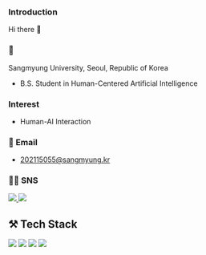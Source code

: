 <!--
**standyoung/standyoung** is a ✨ _special_ ✨ repository because its `README.md` (this file) appears on your GitHub profile.

Here are some ideas to get you started:

- 🔭 I’m currently working on ...
- 🌱 I’m currently learning ...
- 👯 I’m looking to collaborate on ...
- 🤔 I’m looking for help with ...
- 💬 Ask me about ...
- 📫 How to reach me: ...
- 😄 Pronouns: ...
- ⚡ Fun fact: ...
-->
### Introduction
Hi there 👋

### 🏫
Sangmyung University, Seoul, Republic of Korea
 - B.S. Student in Human-Centered Artificial Intelligence

### Interest
 - Human-AI Interaction

<!--### Qualification
 - SQL Developer-->

### 📨 Email
- 202115055@sangmyung.kr
  
### 👨‍💻 SNS
<a href="#">
  <img src="https://img.shields.io/badge/Instagram-E4405F?style=flat-square&logo=Instagram&logoColor=white&link=#">
</a>

<a href="#/">
  <img src="https://img.shields.io/badge/Tech%20Blog-11B48A?style=flat-square&logo=Tistory&logoColor=white&link=#">
</a>

## ⚒️ Tech Stack
<img src="https://img.shields.io/badge/Python-3776AB?style=flat-square&logo=Python&logoColor=white">
<img src="https://img.shields.io/badge/Pytorch-EE4C2C?style=flat-square&logo=Pytorch&logoColor=white">
<img src="https://img.shields.io/badge/Jupyter-F37626?style=flat-square&logo=Jupyter&logoColor=white">
<img src="https://img.shields.io/badge/java-007396?style=for-the-badge&logo=java&logoColor=white">
